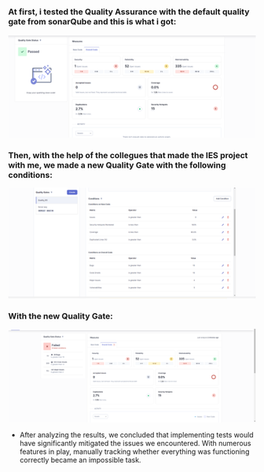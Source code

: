 ### At first, i tested the Quality Assurance with the default quality gate from sonarQube and this is what i got:

![Quality Assurance with default](Prints/QAInit.png)

### Then, with the help of the collegues that made the IES project with me, we made a new Quality Gate with the following conditions:

![Conditions of the new Quality Gate](Prints/Quality_IES.png)

### With the new Quality Gate:

![Quality Assurance with created Quality Gate](Prints/QAAfter.png)

- After analyzing the results, we concluded that implementing tests would have significantly mitigated the issues we encountered. With numerous features in play, manually tracking whether everything was functioning correctly became an impossible task.